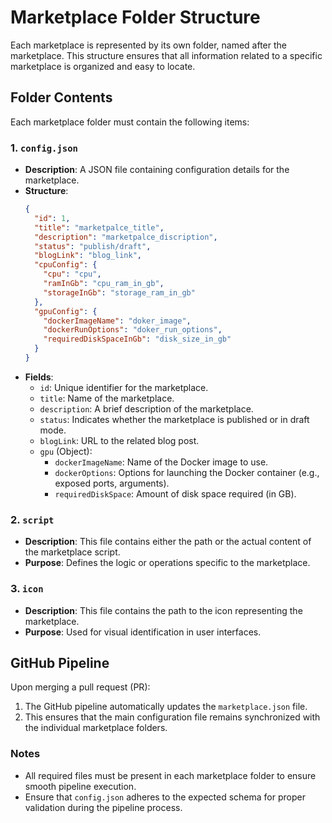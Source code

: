 
# Marketplace Folder Structure

Each marketplace is represented by its own folder, named after the marketplace. This structure ensures that all information related to a specific marketplace is organized and easy to locate.

## Folder Contents
Each marketplace folder must contain the following items:

### 1. `config.json`
- **Description**: A JSON file containing configuration details for the marketplace.
- **Structure**:
  ```json
  {
    "id": 1,
    "title": "marketpalce_title",
    "description": "marketpalce_discription",
    "status": "publish/draft",
    "blogLink": "blog_link",
    "cpuConfig": {
      "cpu": "cpu",
      "ramInGb": "cpu_ram_in_gb",
      "storageInGb": "storage_ram_in_gb"
    },
    "gpuConfig": {
      "dockerImageName": "doker_image",
      "dockerRunOptions": "doker_run_options",
      "requiredDiskSpaceInGb": "disk_size_in_gb"
    }
  }
  ```
- **Fields**:
  - `id`: Unique identifier for the marketplace.
  - `title`: Name of the marketplace.
  - `description`: A brief description of the marketplace.
  - `status`: Indicates whether the marketplace is published or in draft mode.
  - `blogLink`: URL to the related blog post.
  - `gpu` (Object):
    - `dockerImageName`: Name of the Docker image to use.
    - `dockerOptions`: Options for launching the Docker container (e.g., exposed ports, arguments).
    - `requiredDiskSpace`: Amount of disk space required (in GB).

### 2. `script`
- **Description**: This file contains either the path or the actual content of the marketplace script.
- **Purpose**: Defines the logic or operations specific to the marketplace.

### 3. `icon`
- **Description**: This file contains the path to the icon representing the marketplace.
- **Purpose**: Used for visual identification in user interfaces.

## GitHub Pipeline
Upon merging a pull request (PR):
1. The GitHub pipeline automatically updates the `marketplace.json` file.
2. This ensures that the main configuration file remains synchronized with the individual marketplace folders.

### Notes
- All required files must be present in each marketplace folder to ensure smooth pipeline execution.
- Ensure that `config.json` adheres to the expected schema for proper validation during the pipeline process.
